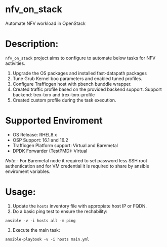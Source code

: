 # nfv_on_stack
Automate NFV workload in OpenStack


# Description:
`nfv_on_stack` project aims to configure to automate below tasks for NFV activities.

1. Upgrade the OS packages and installed fast-datapath packages
2. Tune Grub Kernel boo parameters and enabled tuned profiles.
3. Configure Trafficgen host with pbench bunddle wrapper.
4. Created traffic profile based on the provided backend support. Support backend: trex-txrx and trex-txrx-profile
5. Created custom profile during the task execution.

# Supported Enviroment
* OS Release: RHEL8.x
* OSP Support: 16.1 and 16.2
* Trafficgen Platform support: Virtual and Baremetal
* DPDK Forwarder (TestPMD): Virtual

*Note*:- For Baremetal node it required to set password less SSH root authentication and for VM credential it is required to share by ansible enviroment variables.

# Usage:
1. Update the `hosts` inventory file with appropiate host IP or FQDN.
2. Do a basic ping test to ensure the rechability:
```
ansible -v -i hosts all -m ping
```
3. Execute the main task:
```
ansible-playbook -v -i hosts main.yml
```
